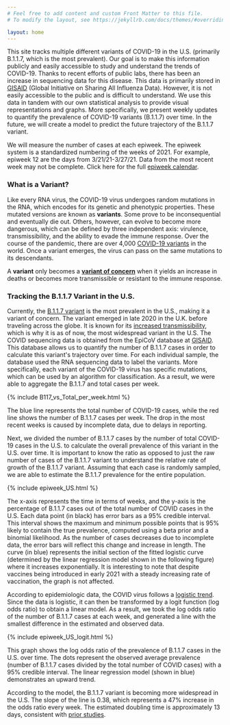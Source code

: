 ```yaml
---
# Feel free to add content and custom Front Matter to this file.
# To modify the layout, see https://jekyllrb.com/docs/themes/#overriding-theme-defaults

layout: home
---
```


<!-- ## Welcome to CoViT (Covid Variant Tracker) -->

This site tracks multiple different variants of COVID-19 in the U.S. (primarily B.1.1.7, which is the most prevalent). Our goal is to make this information publicly and easily accessible to study and understand the trends of COVID-19. Thanks to recent efforts of public labs, there has been an increase in sequencing data for this disease. This data is primarily stored in [GISAID](https://www.gisaid.org) (Global Initiative on Sharing All Influenza Data). However, it is not easily accessible to the public and is difficult to understand. We use this data in tandem with our own statistical analysis to provide visual representations and graphs. More specifically, we present weekly updates to quantify the prevalence of COVID-19 variants (B.1.1.7) over time. In the future, we will create a model to predict the future trajectory of the B.1.1.7 variant. 

We will measure the number of cases at each epiweek. The epiweek system is a standardized numbering of the weeks of 2021. For example, epiweek 12 are the days from 3/21/21-3/27/21.  Data from the most recent week may not be complete. Click here for the full [epiweek calendar](https://ibis.health.state.nm.us/resource/MMWRWeekCalendar.html).  

### What is a Variant?

Like every RNA virus, the COVID-19 virus undergoes random mutations in the RNA, which encodes for its genetic and phenotypic properties. These mutated versions are known as **variants**. Some prove to be inconsequential and eventually die out. Others, however, can evolve to become more dangerous, which can be defined by three independent axis: virulence, transmissibility, and the ability to evade the immune response. Over the course of the pandemic, there are over 4,000 [COVID-19 variants](https://www.eurekalert.org/pub_releases/2021-03/uota-hus032321.php) in the world. Once a variant emerges, the virus can pass on the same mutations to its descendants. 

A **variant** only becomes a [**variant of concern**](https://www.cdc.gov/coronavirus/2019-ncov/cases-updates/variant-surveillance/variant-info.html#Interest) when it yields an increase in deaths or becomes more transmissible or resistant to the immune response. 

### Tracking the B.1.1.7 Variant in the U.S.

Currently, the [B.1.1.7 variant](https://www.cdc.gov/coronavirus/2019-ncov/transmission/variant-cases.html) is the most prevalent in the U.S., making it a variant of concern. The variant emerged in late 2020 in the U.K. before traveling across the globe. It is known for its [increased transmissibility](https://www.cdc.gov/coronavirus/2019-ncov/science/science-briefs/scientific-brief-emerging-variants.html), which is why it is as of now, the most widespread variant in the U.S. The COVID sequencing data is obtained from the EpiCoV database at [GISAID](https://www.gisaid.org). This database allows us to quantify the number of B.1.1.7 cases in order to calculate this variant's trajectory over time. For each individual sample, the database used the RNA sequencing data to label the variants. More specifically, each variant of the COVID-19 virus has specific mutations, which can be used by an algorithm for classification. As a result, we were able to aggregate the B.1.1.7 and total cases per week.

{% include B117_vs_Total_per_week.html %}

The blue line represents the total number of COVID-19 cases, while the red line shows the number of B.1.1.7 cases per week. The drop in the most recent weeks is caused by incomplete data, due to delays in reporting. 

Next, we divided the number of B.1.1.7 cases by the number of total COVID-19 cases in the U.S. to calculate the overall prevalence of this variant in the U.S. over time. It is important to know the ratio as opposed to just the raw number of cases of the B.1.1.7 variant to understand the relative rate of growth of the B.1.1.7 variant. Assuming that each case is randomly sampled, we are able to estimate the B.1.1.7 prevalence for the entire population. 

{% include epiweek_US.html %} 

The x-axis represents the time in terms of weeks, and the y-axis is the percentage of B.1.1.7 cases out of the total number of COVID cases in the U.S. Each data point (in black) has error bars as a 95% credible interval. This interval shows the maximum and minimum possible points that is 95% likely to contain the true prevalence, computed using a beta prior and a binomial likelihood. As the number of cases decreases due to incomplete data, the error bars will reflect this change and increase in length. The curve (in blue) represents the initial section of the fitted logistic curve (determined by the linear regression model shown in the following figure) where it increases exponentially. It is interesting to note that despite vaccines being introduced in early 2021 with a steady increasing rate of vaccination, the graph is not affected. 

According to epidemiologic data, the COVID virus follows a [logistic trend](https://www.ncbi.nlm.nih.gov/pmc/articles/PMC7328553/). Since the data is logistic, it can then be transformed by a logit function (log odds ratio) to obtain a linear model. As a result, we took the log odds ratio of the number of B.1.1.7 cases at each week, and generated a line with the smallest difference in the estimated and observed data. 

{% include epiweek_US_logit.html %}

This graph shows the log odds ratio of the prevalence of B.1.1.7 cases in the U.S. over time. The dots represent the observed average prevalence (number of B.1.1.7 cases divided by the total number of COVID cases) with a 95% credible interval. The linear regression model (shown in blue) demonstrates an upward trend. 

According to the model, the B.1.1.7 variant is becoming more widespread in the U.S. The slope of the line is 0.38, which represents a 47% increase in the odds ratio every week. The estimated doubling time is approximately 13 days, consistent with [prior studies](https://www.medrxiv.org/content/10.1101/2021.02.06.21251159v1.full.pdf). 